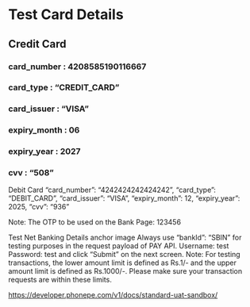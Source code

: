# Test Card Details

## Credit Card
### card_number : 4208585190116667
### card_type : “CREDIT_CARD”
### card_issuer : “VISA”
### expiry_month : 06
### expiry_year : 2027
### cvv : “508”

Debit Card
“card_number”: “4242424242424242”,
“card_type”: “DEBIT_CARD”,
“card_issuer”: “VISA”,
“expiry_month”: 12,
“expiry_year”: 2025,
“cvv”: “936”

Note: The OTP to be used on the Bank Page: 123456

Test Net Banking Details
anchor image
Always use “bankId”: “SBIN” for testing purposes in the request payload of PAY API.
Username: test
Password: test
and click “Submit” on the next screen.
Note: For testing transactions, the lower amount limit is defined as Rs.1/- and the upper amount limit is defined as Rs.1000/-. Please make sure your transaction requests are within these limits.





https://developer.phonepe.com/v1/docs/standard-uat-sandbox/
